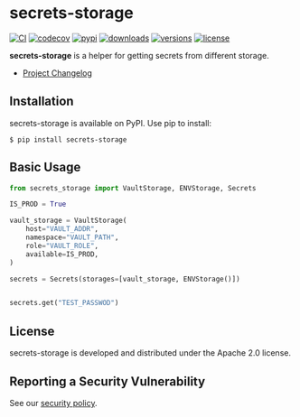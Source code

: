 # secrets-storage

[![CI](https://github.com/bigbag/secrets-storage/workflows/CI/badge.svg)](https://github.com/bigbag/secrets-storage/actions?query=workflow%3ACI)
[![codecov](https://codecov.io/gh/bigbag/secrets-storage/branch/main/graph/badge.svg?token=FQTY888XG1)](https://codecov.io/gh/bigbag/secrets-storage)
[![pypi](https://img.shields.io/pypi/v/secrets-storage.svg)](https://pypi.python.org/pypi/secrets-storage)
[![downloads](https://img.shields.io/pypi/dm/secrets-storage.svg)](https://pypistats.org/packages/secrets-storage)
[![versions](https://img.shields.io/pypi/pyversions/secrets-storage.svg)](https://github.com/bigbag/secrets-storage)
[![license](https://img.shields.io/github/license/bigbag/secrets-storage.svg)](https://github.com/bigbag/secrets-storage/blob/master/LICENSE)


**secrets-storage** is a helper for getting secrets from different storage.

* [Project Changelog](https://github.com/bigbag/secrets-storage/blob/main/CHANGELOG.md)

## Installation

secrets-storage is available on PyPI.
Use pip to install:

    $ pip install secrets-storage

## Basic Usage

```py
from secrets_storage import VaultStorage, ENVStorage, Secrets

IS_PROD = True

vault_storage = VaultStorage(
    host="VAULT_ADDR",
    namespace="VAULT_PATH",
    role="VAULT_ROLE",
    available=IS_PROD,
)

secrets = Secrets(storages=[vault_storage, ENVStorage()])


secrets.get("TEST_PASSWOD")
```

## License

secrets-storage is developed and distributed under the Apache 2.0 license.

## Reporting a Security Vulnerability

See our [security policy](https://github.com/bigbag/secrets-storage/security/policy).
